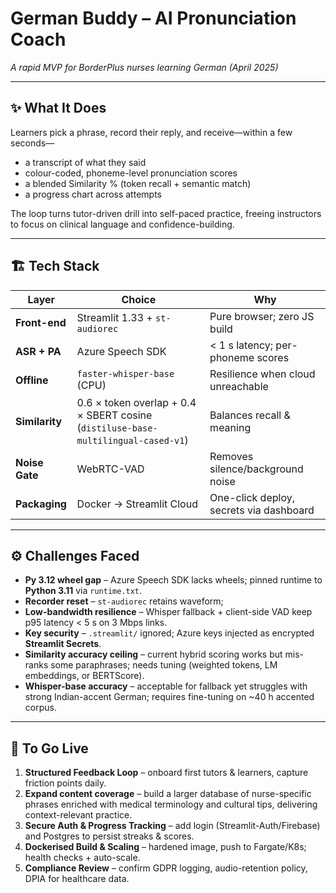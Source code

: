 # German Buddy – AI Pronunciation Coach  
*A rapid MVP for BorderPlus nurses learning German (April 2025)*  

---

## ✨ What It Does  
Learners pick a phrase, record their reply, and receive—within a few seconds—

* a transcript of what they said  
* colour-coded, phoneme-level pronunciation scores  
* a blended Similarity % (token recall + semantic match)  
* a progress chart across attempts  

The loop turns tutor-driven drill into self-paced practice, freeing instructors to focus on clinical language and confidence-building.

---

## 🏗 Tech Stack

| Layer | Choice | Why |
|-------|--------|-----|
| **Front-end** | Streamlit 1.33 + `st-audiorec` | Pure browser; zero JS build |
| **ASR + PA** | Azure Speech SDK | < 1 s latency; per-phoneme scores |
| **Offline** | `faster-whisper-base` (CPU) | Resilience when cloud unreachable |
| **Similarity** | 0.6 × token overlap + 0.4 × SBERT cosine (`distiluse-base-multilingual-cased-v1`) | Balances recall & meaning |
| **Noise Gate** | WebRTC-VAD | Removes silence/background noise |
| **Packaging** | Docker → Streamlit Cloud | One-click deploy, secrets via dashboard |

---

## ⚙️ Challenges Faced

* **Py 3.12 wheel gap** – Azure Speech SDK lacks wheels; pinned runtime to **Python 3.11** via `runtime.txt`.  
* **Recorder reset** – `st-audiorec` retains waveform;
* **Low-bandwidth resilience** – Whisper fallback + client-side VAD keep p95 latency < 5 s on 3 Mbps links.  
* **Key security** – `.streamlit/` ignored; Azure keys injected as encrypted **Streamlit Secrets**.  
* **Similarity accuracy ceiling** – current hybrid scoring works but mis-ranks some paraphrases; needs tuning (weighted tokens, LM embeddings, or BERTScore).  
* **Whisper-base accuracy** – acceptable for fallback yet struggles with strong Indian-accent German; requires fine-tuning on ~40 h accented corpus.

---

## 🚀 To Go Live 

1. **Structured Feedback Loop** – onboard first tutors & learners, capture friction points daily.  
2. **Expand content coverage** – build a larger database of nurse-specific phrases enriched with medical terminology and cultural tips, delivering context-relevant practice.  
3. **Secure Auth & Progress Tracking** – add login (Streamlit-Auth/Firebase) and Postgres to persist streaks & scores.  
4. **Dockerised Build & Scaling** – hardened image, push to Fargate/K8s; health checks + auto-scale.  
5. **Compliance Review** – confirm GDPR logging, audio-retention policy, DPIA for healthcare data.


